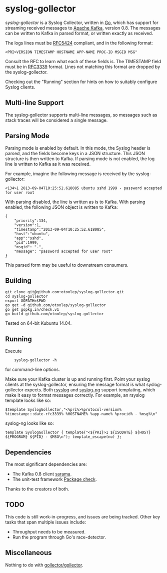 syslog-gollector
========

*syslog-gollector* is a Syslog Collector, written in [Go](http://golang.org/), which has support for streaming received messages to [Apache Kafka](https://kafka.apache.org/), version 0.8. The messages can be written to Kafka in parsed format, or written exactly as received.

The logs lines must be [RFC5424](http://tools.ietf.org/html/rfc5424) compliant, and in the following format:

    <PRI>VERSION TIMESTAMP HOSTNAME APP-NAME PROC-ID MSGID MSG"

Consult the RFC to learn what each of these fields is. The TIMESTAMP field must be in [RFC3339](http://www.ietf.org/rfc/rfc3339.txt) format. Lines not matching this format are dropped by the syslog-gollector.

Checking out the "Running" section for hints on how to suitably configure Syslog clients.

Multi-line Support
------------
The syslog-gollector supports multi-line messages, so messages such as stack traces will be considered a single message.

Parsing Mode
------------
Parsing mode is enabled by default. In this mode, the Syslog header is parsed, and the fields become keys in a JSON structure. This JSON structure is then written to Kafka. If parsing mode is not enabled, the log line is written to Kafka as it was received.

For example, imagine the following message is received by the syslog-gollector:

    <134>1 2013-09-04T10:25:52.618085 ubuntu sshd 1999 - password accepted for user root

With parsing disabled, the line is written as is to Kafka. With parsing enabled, the following JSON object is written to Kafka:

    {
        "priority":134,
        "version":1,
        "timestamp":"2013-09-04T10:25:52.618085",
        "host":"ubuntu",
        "app":"sshd",
        "pid":1999,
        "msgid": "-",
        "message": "password accepted for user root"
    }

This parsed form may be useful to downstream consumers.


Building
------------

    git clone git@github.com:otoolep/syslog-gollector.git
    cd syslog-gollector
    export GOPATH=$PWD
    go get -d github.com/otoolep/syslog-gollector
    go get gopkg.in/check.v1
    go build github.com/otoolep/syslog-gollector

Tested on 64-bit Kubuntu 14.04.

Running
------------

Execute

        syslog-gollector -h

for command-line options.

Make sure your Kafka cluster is up and running first. Point your syslog clients at the syslog-gollector, ensuring the message format is what syslog-gollector expects. Both [rsyslog](http://www.rsyslog.com/) and [syslog-ng](http://www.balabit.com/network-security/syslog-ng) support templating, which make it easy to format messages correctly. For example, an rsyslog template looks like so:

    $template SyslogGollector,"<%pri%>%protocol-version% %timestamp:::date-rfc3339% %HOSTNAME% %app-name% %procid% - %msg%\n"

syslog-ng looks like so:

    template SyslogGollector { template("<${PRI}>1 ${ISODATE} ${HOST} ${PROGRAM} ${PID} - $MSG\n"); template_escape(no) };

Dependencies
------------
The most significant dependencies are:

* The Kafka 0.8 client [sarama](https://github.com/Shopify/sarama).
* The unit-test framework [Package check](https://gopkg.in/check.v1).

Thanks to the creators of both.

TODO
------------
This code is still work-in-progress, and issues are being tracked. Other key tasks that span multiple issues include:

* Throughput needs to be measured.
* Run the program through Go's race-detector.

Miscellaneous
------------
Nothing to do with [gollector/gollector](https://github.com/gollector/gollector).
